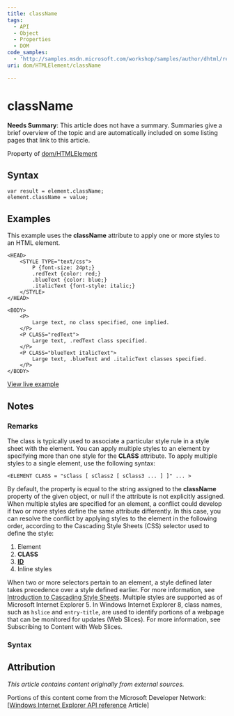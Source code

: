 ```yaml
---
title: className
tags:
  - API
  - Object
  - Properties
  - DOM
code_samples:
  - 'http://samples.msdn.microsoft.com/workshop/samples/author/dhtml/refs/className.htm'
uri: dom/HTMLElement/className

---
```

# className

**Needs Summary**: This article does not have a summary. Summaries give a brief overview of the topic and are automatically included on some listing pages that link to this article.

<span data-meta="applies_to" data-type="key">Property of <span data-type="value">[dom/HTMLElement](/dom/HTMLElement)</span></span>

## Syntax

``` {.js}
var result = element.className;
element.className = value;
```

## Examples

This example uses the **className** attribute to apply one or more styles to an HTML element.

    <HEAD>
        <STYLE TYPE="text/css">
            P {font-size: 24pt;}
            .redText {color: red;}
            .blueText {color: blue;}
            .italicText {font-style: italic;}
        </STYLE>
    </HEAD>

    <BODY>
        <P>
            Large text, no class specified, one implied.
        </P>
        <P CLASS="redText">
            Large text, .redText class specified.
        </P>
        <P CLASS="blueText italicText">
            Large text, .blueText and .italicText classes specified.
        </P>
    </BODY>

[View live example](http://samples.msdn.microsoft.com/workshop/samples/author/dhtml/refs/className.htm)

## Notes

### Remarks

The class is typically used to associate a particular style rule in a style sheet with the element. You can apply multiple styles to an element by specifying more than one style for the **CLASS** attribute. To apply multiple styles to a single element, use the following syntax:

    <ELEMENT CLASS = "sClass [ sClass2 [ sClass3 ... ] ]" ... >

By default, the property is equal to the string assigned to the **className** property of the given object, or null if the attribute is not explicitly assigned. When multiple styles are specified for an element, a conflict could develop if two or more styles define the same attribute differently. In this case, you can resolve the conflict by applying styles to the element in the following order, according to the Cascading Style Sheets (CSS) selector used to define the style:

1.  Element
2.  **CLASS**
3.  [**ID**](/html/attributes/id)
4.  Inline styles

When two or more selectors pertain to an element, a style defined later takes precedence over a style defined earlier. For more information, see [Introduction to Cascading Style Sheets](http://msdn.microsoft.com/en-us/library/240ww6sz(VS.71).aspx). Multiple styles are supported as of Microsoft Internet Explorer 5. In Windows Internet Explorer 8, class names, such as `hslice` and `entry-title`, are used to identify portions of a webpage that can be monitored for updates (Web Slices). For more information, see Subscribing to Content with Web Slices.

### Syntax

## Attribution

*This article contains content originally from external sources.*

Portions of this content come from the Microsoft Developer Network: [[Windows Internet Explorer API reference](http://msdn.microsoft.com/en-us/library/ie/hh828809%28v=vs.85%29.aspx) Article]

